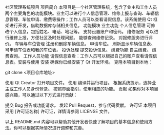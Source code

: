 社区管理系统项目
项目简介
本项目是一个社区管理系统，包含了业主和工作人员两个主要角色的功能模块。业主可以进行个人信息管理、维修上报与查询、车辆信息管理、车位申请、缴费等操作；工作人员可以查看请假信息。该系统使用 Qt 框架进行开发，借助数据库存储相关信息。
功能模块
业主功能
个人信息管理
可修改个人信息，包括姓名、电话、地址等。
支持设置账户和密码。
维修服务
可以进行维修上报，方便社区及时处理问题。
能够查询维修记录。
对报修服务进行评价。
车辆与车位管理
注册和删除车辆信息。
申请车位。
刷新显示车辆信息表、可申请车位表和我的车位表。
投诉处理
提交投诉信息。
缴费功能
自主缴费。
缴费查询。
工作人员功能
请假信息查看：工作人员可以根据自己的账户查看请假信息表。安装与使用
安装
确保你已经安装了 Qt 开发环境。
克隆本项目到本地：

git clone <项目仓库地址>

使用 Qt Creator 打开项目文件。
使用
编译并运行项目。
根据系统提示，选择业主或工作人员身份登录。
按照界面指引，使用相应的功能。
贡献
如果你对本项目感兴趣，可以通过以下方式进行贡献：

提交 Bug 报告或功能请求。
发起 Pull Request，参与代码贡献。
许可证
本项目采用 [许可证名称] 许可证，详情请参阅 LICENSE 文件。

以上 README.md 内容可以帮助其他开发者快速了解项目的基本信息和使用方法。你可以根据实际情况进行调整和完善。
